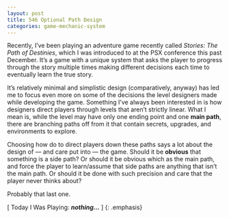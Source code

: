```yaml
---
layout: post
title: 546 Optional Path Design
categories: game-mechanic-system
---
```

Recently, I’ve been playing an adventure game recently called *Stories: The Path of Destinies*, which I was introduced to at the PSX conference this past December.  It’s a game with a unique system that asks the player to progress through the story multiple times making different decisions each time to eventually learn the true story.

It’s relatively minimal and simplistic design (comparatively, anyway) has led me to focus even more on some of the decisions the level designers made while developing the game.  Something I’ve always been interested in is how designers direct players through levels that aren’t strictly linear.  What I mean is, while the level may have only one ending point and one **main path**, there are branching paths off from it that contain secrets, upgrades, and environments to explore.

Choosing how do to direct players down these paths says a lot about the design of — and care put into — the game. Should it be **obvious** that something is a side path?  Or should it be obvious which as the main path, and force the player to learn/assume that side paths are anything that isn’t the main path. Or should it be done with such precision and care that the player never thinks about?

Probably that last one.

[ Today I Was Playing: ***nothing...*** ]
{: .emphasis}